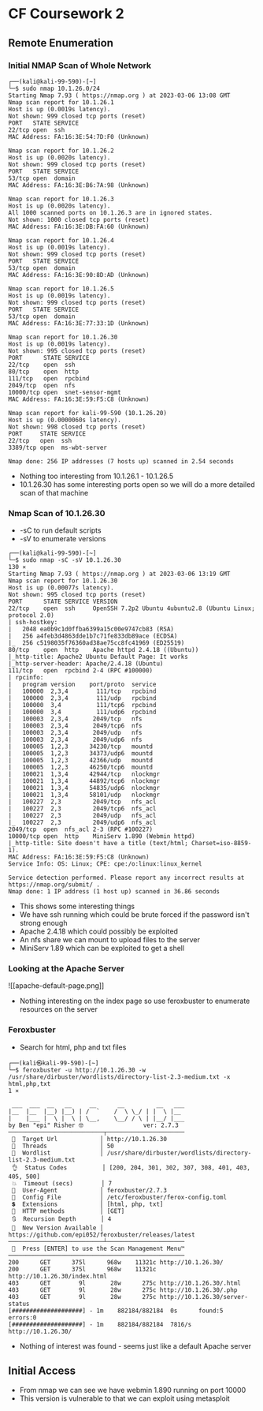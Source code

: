 # CF Coursework 2

## Remote Enumeration

### Initial NMAP Scan of Whole Network
``` 
┌──(kali@kali-99-590)-[~]
└─$ sudo nmap 10.1.26.0/24
Starting Nmap 7.93 ( https://nmap.org ) at 2023-03-06 13:08 GMT
Nmap scan report for 10.1.26.1
Host is up (0.0019s latency).
Not shown: 999 closed tcp ports (reset)
PORT   STATE SERVICE
22/tcp open  ssh
MAC Address: FA:16:3E:54:7D:F0 (Unknown)

Nmap scan report for 10.1.26.2
Host is up (0.0020s latency).
Not shown: 999 closed tcp ports (reset)
PORT   STATE SERVICE
53/tcp open  domain
MAC Address: FA:16:3E:B6:7A:98 (Unknown)

Nmap scan report for 10.1.26.3
Host is up (0.0020s latency).
All 1000 scanned ports on 10.1.26.3 are in ignored states.
Not shown: 1000 closed tcp ports (reset)
MAC Address: FA:16:3E:DB:FA:60 (Unknown)

Nmap scan report for 10.1.26.4
Host is up (0.0019s latency).
Not shown: 999 closed tcp ports (reset)
PORT   STATE SERVICE
53/tcp open  domain
MAC Address: FA:16:3E:90:8D:AD (Unknown)

Nmap scan report for 10.1.26.5
Host is up (0.0019s latency).
Not shown: 999 closed tcp ports (reset)
PORT   STATE SERVICE
53/tcp open  domain
MAC Address: FA:16:3E:77:33:1D (Unknown)

Nmap scan report for 10.1.26.30
Host is up (0.0019s latency).
Not shown: 995 closed tcp ports (reset)
PORT      STATE SERVICE
22/tcp    open  ssh
80/tcp    open  http
111/tcp   open  rpcbind
2049/tcp  open  nfs
10000/tcp open  snet-sensor-mgmt
MAC Address: FA:16:3E:59:F5:C8 (Unknown)

Nmap scan report for kali-99-590 (10.1.26.20)
Host is up (0.0000060s latency).
Not shown: 998 closed tcp ports (reset)
PORT     STATE SERVICE
22/tcp   open  ssh
3389/tcp open  ms-wbt-server

Nmap done: 256 IP addresses (7 hosts up) scanned in 2.54 seconds
```

- Nothing too interesting from 10.1.26.1 - 10.1.26.5
- 10.1.26.30 has some interesting ports open so we will do a more detailed scan of that machine

### Nmap Scan of 10.1.26.30
- -sC to run default scripts 
- -sV to enumerate versions

``` 
┌──(kali@kali-99-590)-[~]
└─$ sudo nmap -sC -sV 10.1.26.30                                                                                                                                                                             130 ⨯
Starting Nmap 7.93 ( https://nmap.org ) at 2023-03-06 13:19 GMT
Nmap scan report for 10.1.26.30
Host is up (0.00077s latency).
Not shown: 995 closed tcp ports (reset)
PORT      STATE SERVICE VERSION
22/tcp    open  ssh     OpenSSH 7.2p2 Ubuntu 4ubuntu2.8 (Ubuntu Linux; protocol 2.0)
| ssh-hostkey:
|   2048 ea0b9c1d0ffba6399a15c00e9747cb83 (RSA)
|   256 a4feb3d4863dde1b7c71fe833db89ace (ECDSA)
|_  256 c5198035f76360ad38ae75cc8fc41969 (ED25519)
80/tcp    open  http    Apache httpd 2.4.18 ((Ubuntu))
|_http-title: Apache2 Ubuntu Default Page: It works
|_http-server-header: Apache/2.4.18 (Ubuntu)
111/tcp   open  rpcbind 2-4 (RPC #100000)
| rpcinfo:
|   program version    port/proto  service
|   100000  2,3,4        111/tcp   rpcbind
|   100000  2,3,4        111/udp   rpcbind
|   100000  3,4          111/tcp6  rpcbind
|   100000  3,4          111/udp6  rpcbind
|   100003  2,3,4       2049/tcp   nfs
|   100003  2,3,4       2049/tcp6  nfs
|   100003  2,3,4       2049/udp   nfs
|   100003  2,3,4       2049/udp6  nfs
|   100005  1,2,3      34230/tcp   mountd
|   100005  1,2,3      34373/udp6  mountd
|   100005  1,2,3      42366/udp   mountd
|   100005  1,2,3      46250/tcp6  mountd
|   100021  1,3,4      42944/tcp   nlockmgr
|   100021  1,3,4      44892/tcp6  nlockmgr
|   100021  1,3,4      54835/udp6  nlockmgr
|   100021  1,3,4      58101/udp   nlockmgr
|   100227  2,3         2049/tcp   nfs_acl
|   100227  2,3         2049/tcp6  nfs_acl
|   100227  2,3         2049/udp   nfs_acl
|_  100227  2,3         2049/udp6  nfs_acl
2049/tcp  open  nfs_acl 2-3 (RPC #100227)
10000/tcp open  http    MiniServ 1.890 (Webmin httpd)
|_http-title: Site doesn't have a title (text/html; Charset=iso-8859-1).
MAC Address: FA:16:3E:59:F5:C8 (Unknown)
Service Info: OS: Linux; CPE: cpe:/o:linux:linux_kernel

Service detection performed. Please report any incorrect results at https://nmap.org/submit/ .
Nmap done: 1 IP address (1 host up) scanned in 36.86 seconds
```

- This shows some interesting things
- We have ssh running which could be brute forced if the password isn't strong enough
- Apache 2.4.18 which could possibly be exploited
- An nfs share we can mount to upload files to the server
- MiniServ 1.89 which can be exploited to get a shell

### Looking at the Apache Server
![[apache-default-page.png]]

- Nothing interesting on the index page so use feroxbuster to enumerate resources on the server

### Feroxbuster
- Search for html, php and txt files
```
┌──(kali㉿kali-99-590)-[~]
└─$ feroxbuster -u http://10.1.26.30 -w /usr/share/dirbuster/wordlists/directory-list-2.3-medium.txt -x html,php,txt                                                                                           1 ⨯

 ___  ___  __   __     __      __         __   ___
|__  |__  |__) |__) | /  `    /  \ \_/ | |  \ |__
|    |___ |  \ |  \ | \__,    \__/ / \ | |__/ |___
by Ben "epi" Risher 🤓                 ver: 2.7.3
───────────────────────────┬──────────────────────
 🎯  Target Url            │ http://10.1.26.30
 🚀  Threads               │ 50
 📖  Wordlist              │ /usr/share/dirbuster/wordlists/directory-list-2.3-medium.txt
 👌  Status Codes          │ [200, 204, 301, 302, 307, 308, 401, 403, 405, 500]
 💥  Timeout (secs)        │ 7
 🦡  User-Agent            │ feroxbuster/2.7.3
 💉  Config File           │ /etc/feroxbuster/ferox-config.toml
 💲  Extensions            │ [html, php, txt]
 🏁  HTTP methods          │ [GET]
 🔃  Recursion Depth       │ 4
 🎉  New Version Available │ https://github.com/epi052/feroxbuster/releases/latest
───────────────────────────┴──────────────────────
 🏁  Press [ENTER] to use the Scan Management Menu™
──────────────────────────────────────────────────
200      GET      375l      968w    11321c http://10.1.26.30/
200      GET      375l      968w    11321c http://10.1.26.30/index.html
403      GET        9l       28w      275c http://10.1.26.30/.html
403      GET        9l       28w      275c http://10.1.26.30/.php
403      GET        9l       28w      275c http://10.1.26.30/server-status
[####################] - 1m    882184/882184  0s      found:5       errors:0
[####################] - 1m    882184/882184  7816/s  http://10.1.26.30/
```

- Nothing of interest was found - seems just like a default Apache server

## Initial Access

- From nmap we can see we have webmin 1.890 running on port 10000
- This version is vulnerable to  that we can exploit using metasploit



